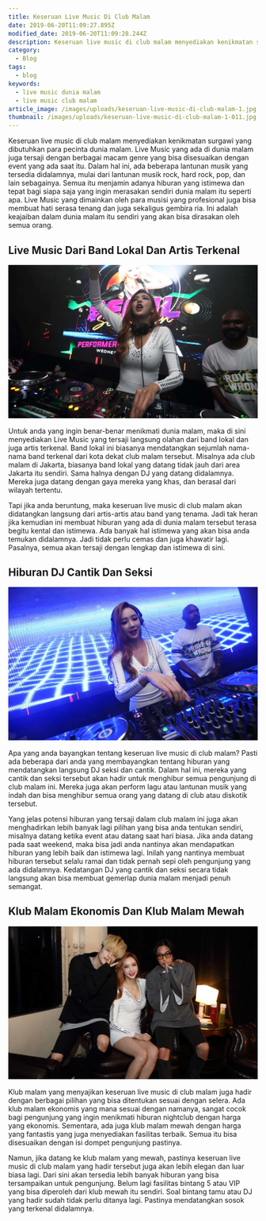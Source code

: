 ```yaml
---
title: Keseruan Live Music Di Club Malam
date: 2019-06-20T11:09:27.895Z
modified_date: 2019-06-20T11:09:28.244Z
description: Keseruan live music di club malam menyediakan kenikmatan surgawi yang dibutuhkan para pecinta dunia malam.
category:
  - Blog
tags:
  - blog
keywords:
  - live music dunia malam
  - live music club malam
article_image: /images/uploads/keseruan-live-music-di-club-malam-1.jpg
thumbnail: /images/uploads/keseruan-live-music-di-club-malam-1-011.jpg
---
```

Keseruan live music di club malam menyediakan kenikmatan surgawi yang dibutuhkan para pecinta dunia malam. Live Music yang ada di dunia malam juga tersaji dengan berbagai macam genre yang bisa disesuaikan dengan event yang ada saat itu. Dalam hal ini, ada beberapa lantunan musik yang tersedia didalamnya, mulai dari lantunan musik rock, hard rock, pop, dan lain sebagainya. Semua itu menjamin adanya hiburan yang istimewa dan tepat bagi siapa saja yang ingin merasakan sendiri dunia malam itu seperti apa. Live Music yang dimainkan oleh para musisi yang profesional juga bisa membuat hati serasa tenang dan juga sekaligus gembira ria. Ini adalah keajaiban dalam dunia malam itu sendiri yang akan bisa dirasakan oleh semua orang.



## Live Music Dari Band Lokal Dan Artis Terkenal

![Keseruan Live Music Di Club Malam](/images/uploads/keseruan-live-music-di-club-malam-1.jpg)

Untuk anda yang ingin benar-benar menikmati dunia malam, maka di sini menyediakan Live Music yang tersaji langsung olahan dari band lokal dan juga artis terkenal. Band lokal ini biasanya mendatangkan sejumlah nama-nama band terkenal dari kota dekat club malam tersebut. Misalnya ada club malam di Jakarta, biasanya band lokal yang datang tidak jauh dari area Jakarta itu sendiri. Sama halnya dengan DJ yang datang didalamnya. Mereka juga datang dengan gaya mereka yang khas, dan berasal dari wilayah tertentu.

Tapi jika anda beruntung, maka keseruan live music di club malam akan didatangkan langsung dari artis-artis atau band yang tenama. Jadi tak heran jika kemudian ini membuat hiburan yang ada di dunia malam tersebut terasa begitu kental dan istimewa. Ada banyak hal istimewa yang akan bisa anda temukan didalamnya. Jadi tidak perlu cemas dan juga khawatir lagi. Pasalnya, semua akan tersaji dengan lengkap dan istimewa di sini.



## Hiburan DJ Cantik Dan Seksi

![Keseruan Live Music Di Club Malam](/images/uploads/keseruan-live-music-di-club-malam-2.jpg)

Apa yang anda bayangkan tentang keseruan live music di club malam? Pasti ada beberapa dari anda yang membayangkan tentang hiburan yang mendatangkan langsung DJ seksi dan cantik. Dalam hal ini, mereka yang cantik dan seksi tersebut akan hadir untuk menghibur semua pengunjung di club malam ini. Mereka juga akan perform lagu atau lantunan musik yang indah dan bisa menghibur semua orang yang datang di club atau diskotik tersebut.

Yang jelas potensi hiburan yang tersaji dalam club malam ini juga akan menghadirkan lebih banyak lagi pilihan yang bisa anda tentukan sendiri, misalnya datang ketika event atau datang saat hari biasa. Jika anda datang pada saat weekend, maka bisa jadi anda nantinya akan mendapatkan hiburan yang lebih baik dan istimewa lagi. Inilah yang nantinya membuat hiburan tersebut selalu ramai dan tidak pernah sepi oleh pengunjung yang ada didalamnya. Kedatangan DJ yang cantik dan seksi secara tidak langsung akan bisa membuat gemerlap dunia malam menjadi penuh semangat.



## Klub Malam Ekonomis Dan Klub Malam Mewah

![Keseruan Live Music Di Club Malam](/images/uploads/keseruan-live-music-di-club-malam-3.jpg)

Klub malam yang menyajikan keseruan live music di club malam juga hadir dengan berbagai pilihan yang bisa ditentukan sesuai dengan selera. Ada klub malam ekonomis yang mana sesuai dengan namanya, sangat cocok bagi pengunjung yang ingin menikmati hiburan nightclub dengan harga yang ekonomis. Sementara, ada juga klub malam mewah dengan harga yang fantastis yang juga menyediakan fasilitas terbaik. Semua itu bisa disesuaikan dengan isi dompet pengunjung pastinya.

Namun, jika datang ke klub malam yang mewah, pastinya keseruan live music di club malam yang hadir tersebut juga akan lebih elegan dan luar biasa lagi. Dari sini akan tersedia lebih banyak hiburan yang bisa tersampaikan untuk pengunjung. Belum lagi fasilitas bintang 5 atau VIP yang bisa diperoleh dari klub mewah itu sendiri. Soal bintang tamu atau DJ yang hadir sudah tidak perlu ditanya lagi. Pastinya mendatangkan sosok yang terkenal didalamnya.
